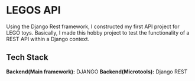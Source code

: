 

# LEGOS API

Using the Django Rest framework, I constructed my first API project for LEGO toys. Basically, I made this hobby project to test the functionality of a REST API within a Django context.


## Tech Stack

**Backend(Main framework):** DJANGO
**Backend(Microtools):** Django REST



